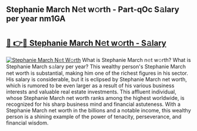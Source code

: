 ## Stephanie March N𝚎t w𝚘rth - Part-qOc S𝚊lary per year nm1GA

# <h2><a href="http://gc1qcd9.nevu.top/?p=Stephanie+March">🔗 👉🔴 Stephanie March N𝚎t w𝚘rth - S𝚊lary</a></h2>

[![Stephanie March N𝚎t W𝚘rth](https://i.imgur.com/Oavwk0R.jpeg)](http://gc1qcd9.nevu.top/?p=Stephanie+March)
What is Stephanie March n𝚎t w𝚘rth? What is Stephanie March s𝚊lary per year?
This wealthy person's Stephanie March net worth is substantial, making him one of the richest figures in his sector. His salary is considerable, but it is eclipsed by Stephanie March net worth, which is rumored to be even larger as a result of his various business interests and valuable real estate investments. This affluent individual, whose Stephanie March net worth ranks among the highest worldwide, is recognized for his sharp business mind and financial astuteness. With a Stephanie March net worth in the billions and a notable income, this wealthy person is a shining example of the power of tenacity, perseverance, and financial wisdom.

